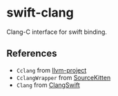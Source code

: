 # swift-clang

Clang-C interface for swift binding.

## References
- `Cclang` from [llvm-project](https://github.com/llvm/llvm-project)
- `CclangWrapper` from [SourceKitten](https://github.com/jpsim/SourceKitten)
- `Clang` from [ClangSwift](https://github.com/llvm-swift/ClangSwift)
